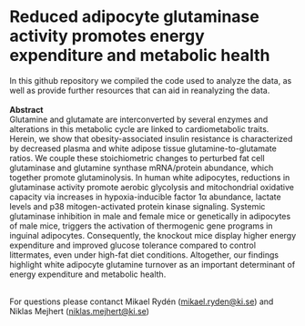 # 	Reduced adipocyte glutaminase activity promotes energy expenditure and metabolic health
In this github repository we compiled the code used to analyze the data, as well as provide further resources that can aid in reanalyzing the data. <br/><br/>
**Abstract** <br/>
Glutamine and glutamate are interconverted by several enzymes and alterations in this metabolic cycle are linked to cardiometabolic traits. Herein, we show that obesity-associated insulin resistance is characterized by decreased plasma and white adipose tissue glutamine-to-glutamate ratios. We couple these stoichiometric changes to perturbed fat cell glutaminase and glutamine synthase mRNA/protein abundance, which together promote glutaminolysis. In human white adipocytes, reductions in glutaminase activity promote aerobic glycolysis and mitochondrial oxidative capacity via increases in hypoxia-inducible factor 1α abundance, lactate levels and p38 mitogen-activated protein kinase signaling. Systemic glutaminase inhibition in male and female mice or genetically in adipocytes of male mice, triggers the activation of thermogenic gene programs in inguinal adipocytes. Consequently, the knockout mice display higher energy expenditure and improved glucose tolerance compared to control littermates, even under high-fat diet conditions. Altogether, our findings highlight white adipocyte glutamine turnover as an important determinant of energy expenditure and metabolic health. <br/> <br/>

For questions please contanct Mikael Rydén (mikael.ryden@ki.se) and Niklas Mejhert (niklas.mejhert@ki.se)

